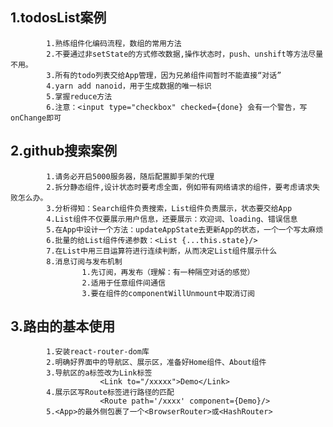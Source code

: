 ## 1.todosList案例
			1.熟练组件化编码流程，数组的常用方法
			2.不要通过非setState的方式修改数据,操作状态时，push、unshift等方法尽量不用。
			3.所有的todo列表交给App管理，因为兄弟组件间暂时不能直接“对话”
			4.yarn add nanoid，用于生成数据的唯一标识
			5.掌握reduce方法
			6.注意：<input type="checkbox" checked={done} 会有一个警告，写onChange即可

## 2.github搜索案例
			1.请务必开启5000服务器，随后配置脚手架的代理
			2.拆分静态组件,设计状态时要考虑全面，例如带有网络请求的组件，要考虑请求失败怎么办。
			3.分析得知：Search组件负责搜索，List组件负责展示，状态要交给App
			4.List组件不仅要展示用户信息，还要展示：欢迎词、loading、错误信息
			5.在App中设计一个方法：updateAppState去更新App的状态，一个一个写太麻烦
			6.批量的给List组件传递参数：<List {...this.state}/>
			7.在List中用三目运算符进行连续判断，从而决定List组件展示什么
			8.消息订阅与发布机制
					1.先订阅，再发布（理解：有一种隔空对话的感觉）
					2.适用于任意组件间通信
					3.要在组件的componentWillUnmount中取消订阅

		
## 3.路由的基本使用
			1.安装react-router-dom库
			2.明确好界面中的导航区、展示区，准备好Home组件、About组件
			3.导航区的a标签改为Link标签
						<Link to="/xxxxx">Demo</Link>
			4.展示区写Route标签进行路径的匹配
						<Route path='/xxxx' component={Demo}/>
			5.<App>的最外侧包裹了一个<BrowserRouter>或<HashRouter>